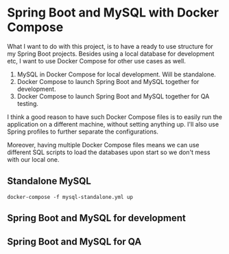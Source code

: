 # Spring Boot and MySQL with Docker Compose

What I want to do with this project, is to have a ready to use structure for my Spring Boot projects. Besides using a local database for development etc, I want to use Docker Compose for other use cases as well.

1. MySQL in Docker Compose for local development. Will be standalone.
2. Docker Compose to launch Spring Boot and MySQL together for development.
3. Docker Compose to launch Spring Boot and MySQL together for QA testing.

I think a good reason to have such Docker Compose files is to easily run the application on a different machine, without setting anything up. I'll also use Spring profiles to further separate the configurations.

Moreover, having multiple Docker Compose files means we can use different SQL scripts to load the databases upon start so we don't mess with our local one.

## Standalone MySQL
``` docker-compose -f mysql-standalone.yml up ```

## Spring Boot and MySQL for development

## Spring Boot and MySQL for QA